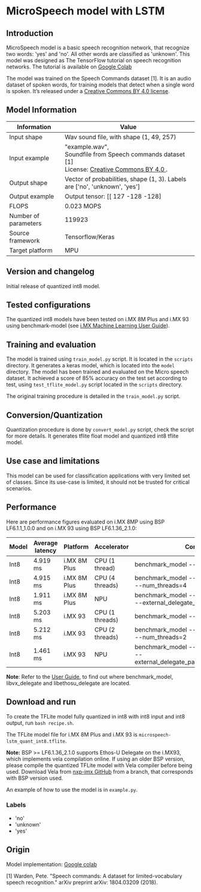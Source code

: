 # MicroSpeech model with LSTM

## Introduction

MicroSpeech model is a basic speech recognition network, that recognize two words: 'yes' and 'no'. All other words are
classified as 'unknown'. This model was designed as The TensorFlow tutorial on speech recognition networks. The tutorial
is available
on [Google Colab](https://colab.research.google.com/github/tensorflow/tflite-micro/blob/main/third_party/xtensa/examples/micro_speech_lstm/train/micro_speech_with_lstm_op.ipynb)

The model was trained on the Speech Commands dataset [1]. It is an audio dataset of spoken words, for training models
that detect when a single word is spoken. It’s released under
a [Creative Commons BY 4.0 license](https://creativecommons.org/licenses/by/4.0/).

## Model Information

 Information          | Value                                                                                                                                                 
----------------------|-------------------------------------------------------------------------------------------------------------------------------------------------------
 Input shape          | Wav sound file, with shape (1, 49, 257)                                                                                                               
 Input example        | "example.wav",</br> Soundfile from Speech commands dataset [1]</br>License: [Creative Commons BY 4.0 ](https://creativecommons.org/licenses/by/4.0/). 
 Output shape         | Vector of probabilities, shape (1, 3). Labels are ['no', 'unknown', 'yes']                                                                            
 Output example       | Output tensor: [[ 127 -128 -128]                                                                                                                      
 FLOPS                | 0.023 MOPS                                                                                                                                            
 Number of parameters | 119923                                                                                                                                                
 Source framework     | Tensorflow/Keras                                                                                                                                      
 Target platform      | MPU                                                                                                                                                   

## Version and changelog

Initial release of quantized int8 model.

## Tested configurations

The quantized int8 models have been tested on i.MX 8M Plus and i.MX 93 using benchmark-model
(see [i.MX Machine Learning User Guide](https://www.nxp.com/docs/en/user-guide/IMX-MACHINE-LEARNING-UG.pdf)).

## Training and evaluation

The model is trained using `train_model.py` script. It is located in the `scripts` directory. It generates a keras
model,
which is located into the `model` directory.
The model has been trained and evaluated on the Micro speech dataset. It achieved a score of 85% accuracy on the test
set according to test, using `test_tflite_model.py` script located in the `scripts` directory.

The original training procedure is detailed in the `train_model.py` script.

## Conversion/Quantization

Quantization procedure is done by `convert_model.py` script, check
the script for more details. It generates tflite float model and quantized int8 tflite model.

## Use case and limitations

This model can be used for classification applications with very limited set of classes. Since its use-case is limited,
it should not be trusted for critical scenarios.

## Performance

Here are performance figures evaluated on i.MX 8MP using BSP LF6.1.1_1.0.0 and on i.MX 93 using BSP LF6.1.36_2.1.0:

 Model | Average latency | Platform     | Accelerator     | Command                                                                             
-------|-----------------|--------------|-----------------|-------------------------------------------------------------------------------------
 Int8  | 4.919 ms        | i.MX 8M Plus | CPU (1 thread)  | benchmark_model --graph=[MODEL_NAME]                                                
 Int8  | 4.915 ms        | i.MX 8M Plus | CPU (4 threads) | benchmark_model --graph=[MODEL_NAME] --num_threads=4                                
 Int8  | 1.911 ms        | i.MX 8M Plus | NPU             | benchmark_model --graph=[MODEL_NAME] --external_delegate_path=libvx_delegate.so     
 Int8  | 5.203 ms        | i.MX 93      | CPU (1 threads) | benchmark_model --graph=[MODEL_NAME]                                                
 Int8  | 5.212 ms        | i.MX 93      | CPU (2 threads) | benchmark_model --graph=[MODEL_NAME] --num_threads=2                                
 Int8  | 1.461 ms        | i.MX 93      | NPU             | benchmark_model --graph=[MODEL_NAME] --external_delegate_path=libethosu_delegate.so 

**Note**: Refer to the [User Guide](https://www.nxp.com/docs/en/user-guide/IMX-MACHINE-LEARNING-UG.pdf), to find out
where benchmark_model, libvx_delegate and libethosu_delegate are located.

## Download and run

To create the TFLite model fully quantized in int8 with int8 input and int8 output, run `bash recipe.sh`.

The TFLite model file for i.MX 8M Plus and i.MX 93 is `microspeech-lstm_quant_int8.tflite`.

**Note:** BSP >= LF6.1.36_2.1.0 supports Ethos-U Delegate on the i.MX93, which implements vela compilation online. If
using an older BSP version, please compile the quantized TFLite model with Vela compiler before being used. Download
Vela from [nxp-imx GitHub](https://github.com/nxp-imx/ethos-u-vela) from a branch, that corresponds with BSP version
used.

An example of how to use the model is in `example.py`.

### Labels

- 'no'
- 'unknown'
- 'yes'

## Origin

Model
implementation: [Google colab](https://colab.research.google.com/github/tensorflow/tflite-micro/blob/main/third_party/xtensa/examples/micro_speech_lstm/train/micro_speech_with_lstm_op.ipynb)

[1] Warden, Pete. "Speech commands: A dataset for limited-vocabulary speech recognition." arXiv preprint arXiv:
1804.03209 (2018).
